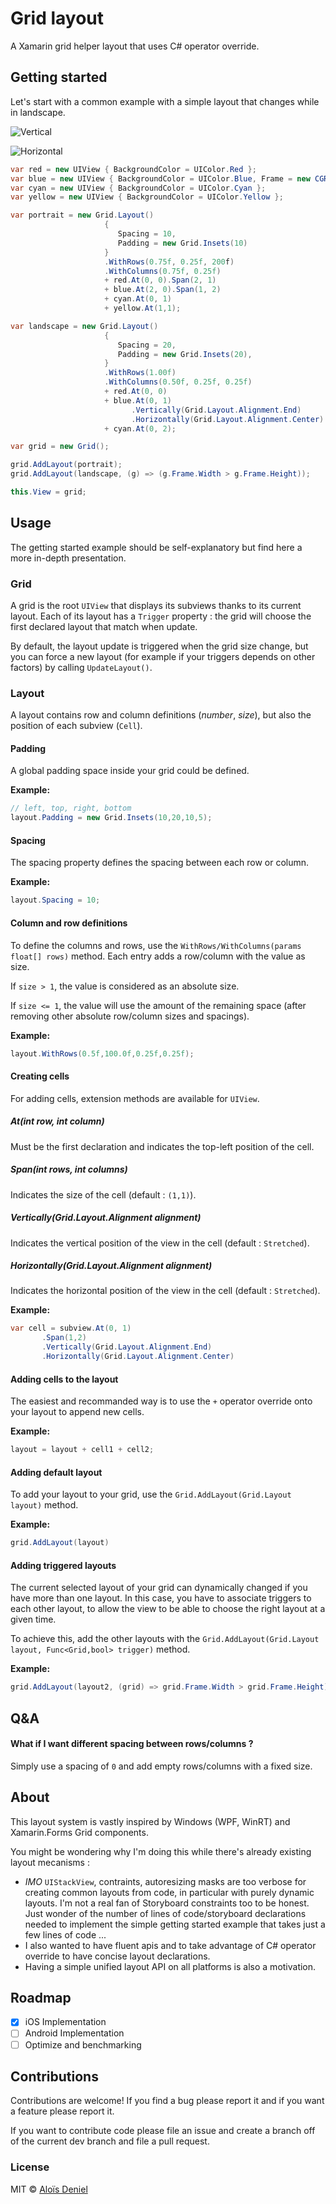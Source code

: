 # Grid layout

A Xamarin grid helper layout that uses C# operator override. 

## Getting started

Let's start with a common example with a simple layout that changes while in landscape.

![Vertical](Documentation/Vertical.png)

![Horizontal](Documentation/Horizontal.png)

```csharp
var red = new UIView { BackgroundColor = UIColor.Red };
var blue = new UIView { BackgroundColor = UIColor.Blue, Frame = new CGRect(0,0,50,50) };
var cyan = new UIView { BackgroundColor = UIColor.Cyan };
var yellow = new UIView { BackgroundColor = UIColor.Yellow };

var portrait = new Grid.Layout() 
					 { 
						Spacing = 10, 
						Padding = new Grid.Insets(10) 
					 }
					 .WithRows(0.75f, 0.25f, 200f)
					 .WithColumns(0.75f, 0.25f)
					 + red.At(0, 0).Span(2, 1) 
				  	 + blue.At(2, 0).Span(1, 2) 
					 + cyan.At(0, 1) 
					 + yellow.At(1,1);

var landscape = new Grid.Layout() 
					 { 
					 	Spacing = 20, 
						Padding = new Grid.Insets(20), 
					 }
					 .WithRows(1.00f)
					 .WithColumns(0.50f, 0.25f, 0.25f)
					 + red.At(0, 0)
					 + blue.At(0, 1)
					       .Vertically(Grid.Layout.Alignment.End)
					       .Horizontally(Grid.Layout.Alignment.Center)
					 + cyan.At(0, 2);

var grid = new Grid();

grid.AddLayout(portrait);
grid.AddLayout(landscape, (g) => (g.Frame.Width > g.Frame.Height));

this.View = grid;
```

## Usage

The getting started example should be self-explanatory but find here a more in-depth presentation.

### Grid

A grid is the root `UIView` that displays its subviews thanks to its current layout. Each of its layout has a `Trigger` property : the grid will choose the first declared layout that match when update.

By default, the layout update is triggered when the grid size change, but you can force a new layout (for example if your triggers depends on other factors) by calling `UpdateLayout()`.

### Layout

A layout contains row and column definitions (*number*, *size*), but also the position of each subview (`Cell`).

#### Padding

A global padding space inside your grid could be defined.

**Example:**

```csharp
// left, top, right, bottom
layout.Padding = new Grid.Insets(10,20,10,5);
```

#### Spacing

The spacing property defines the spacing between each row or column.

**Example:**

```csharp
layout.Spacing = 10;
```

#### Column and row definitions

To define the columns and rows, use the `WithRows/WithColumns(params float[] rows)` method. Each entry adds a row/column with the value as size.

If `size > 1`, the value is considered as an absolute size.

If `size <= 1`, the value will use the amount of the remaining space (after removing other absolute row/column sizes and spacings).

**Example:**

```csharp
layout.WithRows(0.5f,100.0f,0.25f,0.25f);
```

#### Creating cells

For adding cells, extension methods are available for `UIView`.

##### At(int row, int column)

Must be the first declaration and indicates the top-left position of the cell.

##### Span(int rows, int columns)

Indicates the size of the cell (default : `(1,1)`).

##### Vertically(Grid.Layout.Alignment alignment)

Indicates the vertical position of the view in the cell (default : `Stretched`).

##### Horizontally(Grid.Layout.Alignment alignment)

Indicates the horizontal position of the view in the cell (default : `Stretched`).

**Example:**

```csharp
var cell = subview.At(0, 1)
       .Span(1,2)
       .Vertically(Grid.Layout.Alignment.End)
       .Horizontally(Grid.Layout.Alignment.Center)
```

#### Adding cells to the layout

The easiest and recommanded way is to use the `+` operator override onto your layout to append new cells.

**Example:**

```csharp
layout = layout + cell1 + cell2;
```

#### Adding default layout

To add your layout to your grid, use the `Grid.AddLayout(Grid.Layout layout)` method.

**Example:**

```csharp
grid.AddLayout(layout)
```

#### Adding triggered layouts

The current selected layout of your grid can dynamically changed if you have more than one layout. In this case, you have to associate triggers to each other layout, to allow the view to be able to choose the right layout at a given time.

To achieve this, add the other layouts with the `Grid.AddLayout(Grid.Layout layout, Func<Grid,bool> trigger)` method.

**Example:**

```csharp
grid.AddLayout(layout2, (grid) => grid.Frame.Width > grid.Frame.Height);
```

## Q&A

#### What if I want different spacing between rows/columns ?

Simply use a spacing of `0` and add empty rows/columns with a fixed size.

## About

This layout system is vastly inspired by Windows (WPF, WinRT) and Xamarin.Forms Grid components.

You might be wondering why I'm doing this while there's already existing layout mecanisms :

- *IMO* `UIStackView`, contraints, autoresizing masks are too verbose for creating common layouts from code, in particular with purely dynamic layouts. I'm not a real fan of Storyboard constraints too to be honest. Just wonder of the number of lines of code/storyboard declarations needed to implement the simple getting started example that takes just a few lines of code ...
- I also wanted to have fluent apis and to take advantage of C# operator override to have concise layout declarations.
- Having a simple unified layout API on all platforms is also a motivation.

## Roadmap

- [X] iOS Implementation
- [ ] Android Implementation
- [ ] Optimize and benchmarking

## Contributions

Contributions are welcome! If you find a bug please report it and if you want a feature please report it.

If you want to contribute code please file an issue and create a branch off of the current dev branch and file a pull request.

### License

MIT © [Aloïs Deniel](http://aloisdeniel.github.io)